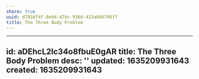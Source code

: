 ```yaml
---
share: true
uuid: d7916f4f-8e9d-47dc-9366-423a04d796ff
title: The Three Body Problem
---
```

---
id: aDEhcL2lc34o8fbuE0gAR
title: The Three Body Problem
desc: ''
updated: 1635209931643
created: 1635209931643
---

